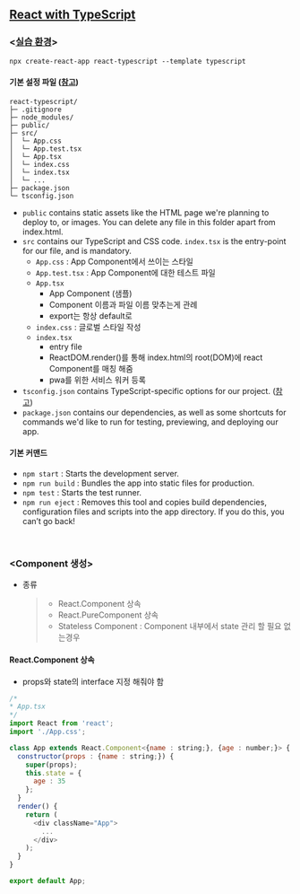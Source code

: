 ## [React with TypeScript](https://www.inflearn.com/course/react-with-typescript/dashboard)
### <[실습 환경](https://ko.reactjs.org/docs/static-type-checking.html#using-typescript-with-create-react-app)>
``npx create-react-app react-typescript --template typescript``   

#### 기본 설정 파일 ([참고](https://github.com/Microsoft/TypeScript-React-Starter#typescript-react-starter))
```
react-typescript/
├─ .gitignore
├─ node_modules/
├─ public/
├─ src/
│  └─ App.css
│  └─ App.test.tsx
│  └─ App.tsx
│  └─ index.css
│  └─ index.tsx
│  └─ ...
├─ package.json
└─ tsconfig.json
```
- ``public`` contains static assets like the HTML page we're planning to deploy to, or images. You can delete any file in this folder apart from index.html.
- ``src`` contains our TypeScript and CSS code. ``index.tsx`` is the entry-point for our file, and is mandatory.
  - ``App.css`` : App Component에서 쓰이는 스타일 
  - ``App.test.tsx`` : App Component에 대한 테스트 파일
  - ``App.tsx``
    - App Component (샘플)
    - Component 이름과 파일 이름 맞추는게 관례
    - export는 항상 default로
  - ``index.css`` : 글로벌 스타일 작성
  - ``index.tsx``
    - entry file
    - ReactDOM.render()를 통해 index.html의 root(DOM)에 react Component를 매칭 해줌
    - pwa를 위한 서비스 워커 등록
- ``tsconfig.json`` contains TypeScript-specific options for our project. ([참고](https://www.typescriptlang.org/docs/handbook/tsconfig-json.html))
- ``package.json`` contains our dependencies, as well as some shortcuts for commands we'd like to run for testing, previewing, and deploying our app.


#### 기본 커맨드
- ``npm start`` : Starts the development server.
- ``npm run build`` : Bundles the app into static files for production.
- ``npm test`` : Starts the test runner.
- ``npm run eject`` : Removes this tool and copies build dependencies, configuration files and scripts into the app directory. If you do this, you can’t go back!

</br>

### \<Component 생성>
- 종류
  > - React.Component 상속
  > - React.PureComponent 상속
  > - Stateless Component : Component 내부에서 state 관리 할 필요 없는경우

#### React.Component 상속
- props와 state의 interface 지정 해줘야 함
```js
/*
* App.tsx
*/
import React from 'react';
import './App.css';

class App extends React.Component<{name : string;}, {age : number;}> {
  constructor(props : {name : string;}) {
    super(props);
    this.state = {
      age : 35
    };
  }
  render() {
    return (
      <div className="App">
        ...
      </div>
    );
  }
}

export default App;
```
